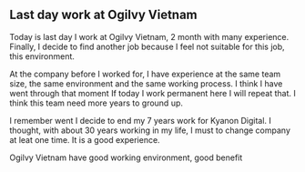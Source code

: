 ## Last day work at Ogilvy Vietnam

Today is last day I work at Ogilvy Vietnam, 2 month with many experience. Finally, I decide to find another job because I feel not suitable for this job, this environment.

At the company before I worked for, I have experience at the same team size, the same environment and the same working process. I think I have went through that moment If today I work permanent here I will repeat that. I think this team need more years to ground up.

I remember went I decide to end my 7 years work for Kyanon Digital. I thought, with about 30 years working in my life, I must to change company at leat one time. It is a good experience.

Ogilvy Vietnam have good working environment, good benefit
<!--stackedit_data:
eyJoaXN0b3J5IjpbLTEzOTMzODIwMjksLTY2NjMzMzEzMywtMj
A5MjYwOTYyMSwtOTgyMzE1MTU3LDE2OTIwNzA5NzEsLTE4OTY2
MDY2NzEsLTExOTgxODI2ODIsOTEyMTQ1MjEwLDczMDk5ODExNl
19
-->